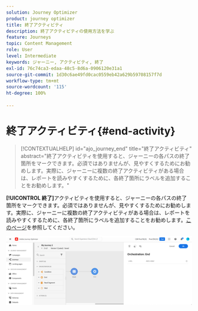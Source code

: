 ```yaml
---
solution: Journey Optimizer
product: journey optimizer
title: 終了アクティビティ
description: 終了アクティビティの使用方法を学ぶ
feature: Journeys
topic: Content Management
role: User
level: Intermediate
keywords: ジャーニー, アクティビティ, 終了
exl-id: 76c74ca3-edaa-48c5-8d6a-0906120e31a1
source-git-commit: 1d30c6ae49fd0cac0559eb42a629b59708157f7d
workflow-type: tm+mt
source-wordcount: '115'
ht-degree: 100%

---
```


# 終了アクティビティ{#end-activity}

>[!CONTEXTUALHELP]
>id="ajo_journey_end"
>title="終了アクティビティ"
>abstract="終了アクティビティを使用すると、ジャーニーの各パスの終了箇所をマークできます。必須ではありませんが、見やすくするためにお勧めします。実際に、ジャーニーに複数の終了アクティビティがある場合は、レポートを読みやすくするために、各終了箇所にラベルを追加することをお勧めします。"

**[!UICONTROL 終了]**&#x200B;アクティビティを使用すると、ジャーニーの各パスの終了箇所をマークできます。必須ではありませんが、見やすくするためにお勧めします。実際に、ジャーニーに複数の終了アクティビティがある場合は、レポートを読みやすくするために、各終了箇所にラベルを追加することをお勧めします。[このページ](../reports/live-report.md)を参照してください。

![](assets/journey54.png)
